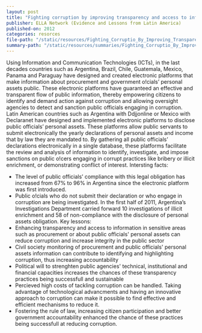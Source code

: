 ```yaml
---
layout: post
title: "Fighting corruption by improving transparency and access to information"
publisher: ELLA Network (Evidence and Lessons from Latin America)
published-on: 2012
categories: resorces
file-path: "/static/resources/Fighting_Corruptio_By_Improving_Transparency_And_Access_To_Information.pdf"
summary-path: "/static/resources/summaries/Fighting_Corruptio_By_Improving_Transparency_And_Access_To_Information_summary.docx"
---
```

Using Information and Communication Technologies (ICTs), in the last decades countries such as Argentina, Brazil, Chile, Guatemala, Mexico, Panama and Paraguay have designed and created electronic platforms that make information about procurement and government o!cials’ personal assets public. These electronic platforms have guaranteed an effective and transparent flow of public information, thereby empowering citizens to identify and demand action against corruption and allowing oversight agencies to detect and sanction public officials engaging in corruption. Latin American countries such as Argentina with Ddjjonline or Mexico with Declaranet have designed and implemented electronic platforms to disclose public officials’ personal assets. These platforms allow public servants to submit electronically the yearly declarations of personal assets and income that by law they are mandated to. 
By gathering all public officials’ declarations electronically in a single database, these platforms facilitate the review and analysis of information to identify, investigate, and impose sanctions on public o!cers engaging in corrupt practices like bribery or illicit enrichment, or demonstrating conflict of interest.
Intersting facts:
- The level of public officials’ compliance with this legal obligation has increased from 67% to 96% in Argentina since the electronic platform was first introduced.
- Public o!cials who do not submit their declaration or who engage in corruption are being investigated. In the first half of 2011, Argentina’s Investigations Department carried forward 10 investigations of illicit enrichment and 58 of non-compliance with the disclosure of personal assets obligation.
Key lessons:
- Enhancing transparency and access to information in sensitive areas such as procurement or about public officials&#39; personal assets can reduce corruption and increase integrity in the public sector
- Civil society monitoring of procurement and public officials&#39; personal assets information can contribute to identifying and highlighting corruption, thus increasing accountability
- Political will to strenghten public agencies&#39; technical, institutional and financial capacities increases the chances of these transparency practices being successfull and sustainable
- Percieved high costs of tackling corruption can be handled. Taking advantage of technological advancments and having an innovative approach to corruption can make it possible to find effective and efficient mechanisms to reduce it.
- Fostering the rule of law, increasing citizen participation and better government accountability enhanced the chance of these practices being successfull at reducing corruption.